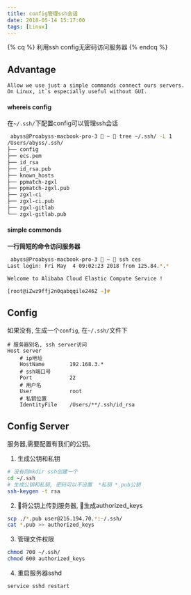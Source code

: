 ```yaml
---
title: config管理ssh会话
date: 2018-05-14 15:17:00
tags: [Linux]
---
```


{% cq %}
利用ssh config无密码访问服务器
{% endcq %}

<!-- more -->

## Advantage

    Allow we use just a simple commands connect ours servers.
    On Linux, it`s especially useful without GUI.

#### whereis config
在``~/.ssh/``下配置config可以管理ssh会话
```zsh
 abyss@Proabyss-macbook-pro-3  ~  tree ~/.ssh/ -L 1
/Users/abyss/.ssh/
├── config
├── ecs.pem
├── id_rsa
├── id_rsa.pub
├── known_hosts
├── ppmatch-zgxl
├── ppmatch-zgxl.pub
├── zgxl-ci
├── zgxl-ci.pub
├── zgxl-gitlab
└── zgxl-gitlab.pub
```

#### simple commonds

**一行简短的命令访问服务器**
```zsh
 abyss@Proabyss-macbook-pro-3  ~  ssh ces
Last login: Fri May  4 09:02:23 2018 from 125.84.*.*

Welcome to Alibaba Cloud Elastic Compute Service !

[root@iZwz9ffj2n0qabqqile246Z ~]#
```

## Config 
如果没有, 生成一个``config``, 在``~/.ssh/``文件下
```
# 服务器别名, ssh server访问
Host server
    # ip地址
    HostName        192.168.3.*
    # ssh端口号
    Port	        22
    # 用户名
    User            root
    # 私钥位置
    IdentityFile    /Users/**/.ssh/id_rsa
```

## Config Server
服务器,需要配置有我们的公钥。


1. 生成公钥和私钥
```zsh
# 没有则mkdir ssh创建一个
cd ~/.ssh
# 生成公钥和私钥, 密码可以不设置  *私钥 *.pub公钥
ssh-keygen -t rsa
```

2.  将公钥上传到服务器, 生成authorized_keys
```zsh
scp ./*.pub user@216.194.70.*:~/.ssh/
cat *.pub >> authorized_keys
```

3. 管理文件权限
```zsh
chmod 700 ~/.ssh/
chmod 600 authorized_keys
```

4. 重启服务器sshd
```zsh
service sshd restart
```